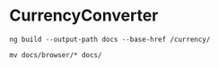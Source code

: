 # CurrencyConverter

```shell
ng build --output-path docs --base-href /currency/
```

```shell
mv docs/browser/* docs/
```
